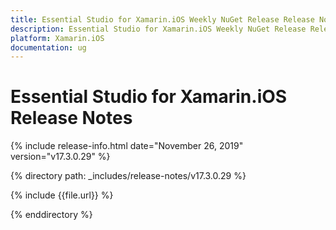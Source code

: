 ```yaml
---
title: Essential Studio for Xamarin.iOS Weekly NuGet Release Release Notes  
description: Essential Studio for Xamarin.iOS Weekly NuGet Release Release Notes  
platform: Xamarin.iOS
documentation: ug
---
```


# Essential Studio for Xamarin.iOS  Release Notes  

{% include release-info.html date="November 26, 2019"  version="v17.3.0.29" %} 


{% directory path: _includes/release-notes/v17.3.0.29 %}

{% include {{file.url}} %}

{% enddirectory %}